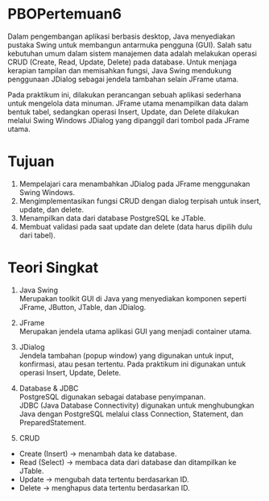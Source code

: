 # PBOPertemuan6
Dalam pengembangan aplikasi berbasis desktop, Java menyediakan pustaka Swing untuk membangun antarmuka pengguna (GUI). Salah satu kebutuhan umum dalam sistem manajemen data adalah melakukan operasi CRUD (Create, Read, Update, Delete) pada database. Untuk menjaga kerapian tampilan dan memisahkan fungsi, Java Swing mendukung penggunaan JDialog sebagai jendela tambahan selain JFrame utama.

Pada praktikum ini, dilakukan perancangan sebuah aplikasi sederhana untuk mengelola data minuman. JFrame utama menampilkan data dalam bentuk tabel, sedangkan operasi Insert, Update, dan Delete dilakukan melalui Swing Windows JDialog yang dipanggil dari tombol pada JFrame utama.

# Tujuan
1.	Mempelajari cara menambahkan JDialog pada JFrame menggunakan Swing Windows.  
2.	Mengimplementasikan fungsi CRUD dengan dialog terpisah untuk insert, update, dan delete.  
3.	Menampilkan data dari database PostgreSQL ke JTable.  
4.	Membuat validasi pada saat update dan delete (data harus dipilih dulu dari tabel).  

# Teori Singkat
1.	Java Swing  
Merupakan toolkit GUI di Java yang menyediakan komponen seperti JFrame, JButton, JTable, dan JDialog.  

2.	JFrame  
Merupakan jendela utama aplikasi GUI yang menjadi container utama.  

3.	JDialog  
Jendela tambahan (popup window) yang digunakan untuk input, konfirmasi, atau pesan tertentu. Pada praktikum ini digunakan untuk operasi Insert, Update, Delete.  

4.	Database & JDBC  
PostgreSQL digunakan sebagai database penyimpanan.  
JDBC (Java Database Connectivity) digunakan untuk menghubungkan Java dengan PostgreSQL melalui class Connection, Statement, dan PreparedStatement.  

5.	CRUD  
- Create (Insert) → menambah data ke database.  
- Read (Select) → membaca data dari database dan ditampilkan ke JTable.  
- Update → mengubah data tertentu berdasarkan ID.  
- Delete → menghapus data tertentu berdasarkan ID.  


